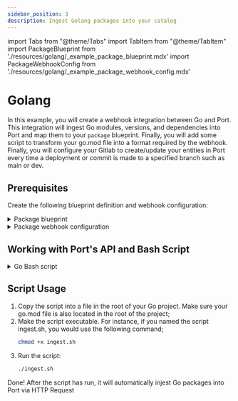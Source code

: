 ```yaml
---
sidebar_position: 3
description: Ingest Golang packages into your catalog
---
```


import Tabs from "@theme/Tabs"
import TabItem from "@theme/TabItem"
import PackageBlueprint from './resources/golang/\_example_package_blueprint.mdx'
import PackageWebhookConfig from './resources/golang/\_example_package_webhook_config.mdx'

# Golang

In this example, you will create a webhook integration between Go and Port. This integration will ingest Go modules, versions, and dependencies into Port and map them to your `package` blueprint. Finally, you will add some script to transform your go.mod file into a format required by the webhook. Finally, you will configure your Gitlab to create/update your entities in Port every time a deployment or commit is made to a specified branch such as main or dev.

## Prerequisites

Create the following blueprint definition and webhook configuration:

<details>
<summary>Package blueprint</summary>
<PackageBlueprint/>
</details>

<details>
<summary>Package webhook configuration</summary>

<PackageWebhookConfig/>

</details>

## Working with Port's API and Bash Script

<details>

<summary>Go Bash script</summary>

```bash showLineNumbers
#!/bin/bash

# Get environment variables
WEBHOOK_URL="$WEBHOOK_URL"

set -e
# Create or clear the output file
echo "[]" > output.json

# Extract require lines from go.mod excluding the first and the last lines
mapfile -t requires < <(sed -n '/require (/,/)/p' go.mod | tail -n +2 | head -n -1)

# Parse each require line into a package JSON
for require in "${requires[@]}"; do
    # Ignore if line is 'require (' or ')'
    if [[ "$require" == "require (" ]] || [[ "$require" == ")" ]]; then
        continue
    fi

    # Split line into an array
    IFS=' ' read -r -a parts <<< "$require"

    # Assign array items to variables
    package_url="${parts[0]}"
    version="${parts[1]}"
    indirect=false

    # Check if line is indirect
    if [[ "${parts[2]}" == "//" && "${parts[3]}" == "indirect" ]]; then
        indirect=true
    fi

    # Extract the package name from the URL
    package_name=$(basename "$package_url")

    # Prepend 'https://' to package URL if not already there and remove any white spaces
    package_url=$(echo "$package_url" | tr -d '[:space:]')
    if [[ "$package_url" != http* ]]; then
        package_url="https://$package_url"
    fi

    # Create the package JSON
    package_json=$(jq -n \
        --arg pn "$package_name" \
        --arg id "$package_name" \
        --arg pu "$package_url" \
        --arg v "$version" \
        --argjson i "$indirect" \
        '{
            identifier: $id,
            package_name: $pn,
            package_url: $pu,
            version: $v,
            indirect: $i
        }')

    # Add the package JSON to the output file
    jq --argjson p "$package_json" '. += [$p]' output.json > temp.json && mv temp.json output.json

    # Send the package JSON to the webhook
    curl --location '$WEBHOOK_URL' \
        --header 'Content-Type: application/json' \
        --data "$package_json"
done
```

</details>

## Script Usage

1. Copy the script into a file in the root of your Go project. Make sure your go.mod file is also located in the root of the project;
2. Make the script executable. For instance, if you named the script ingest.sh, you would use the following command;
   ```bash showLineNumbers
   chmod +x ingest.sh
   ```
3. Run the script:
   ```bash showLineNumbers
   ./ingest.sh
   ```

Done! After the script has run, it will automatically injest Go packages into Port via HTTP Request
